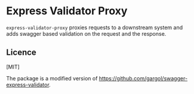 Express Validator Proxy
=========================

`express-validator-proxy` proxies requests to a downstream system and adds swagger based validation on the request and the response.

## Licence
[MIT]

The package is a modified version of https://github.com/gargol/swagger-express-validator.

